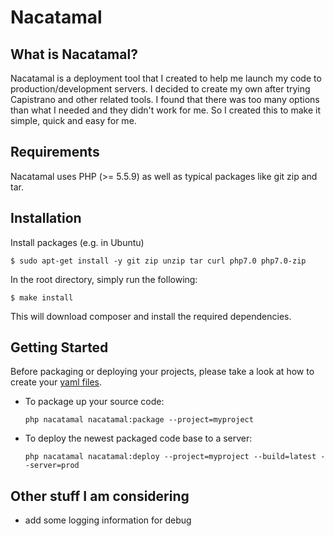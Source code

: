Nacatamal
=========

## What is Nacatamal?

Nacatamal is a deployment tool that I created to help me launch my code to production/development servers. I decided to 
create my own after trying Capistrano and other related tools. I found that there was too many options than what
I needed and they didn't work for me. So I created this to make it simple, quick and easy for me.

## Requirements

Nacatamal uses PHP (>= 5.5.9) as well as typical packages like git zip and tar.

## Installation

Install packages (e.g. in Ubuntu)
```
$ sudo apt-get install -y git zip unzip tar curl php7.0 php7.0-zip
```

In the root directory, simply run the following:
```
$ make install
```
This will download composer and install the required dependencies.

## Getting Started

Before packaging or deploying your projects, please take a look at how to create your [yaml files](config/README.md).

*   To package up your source code:

        php nacatamal nacatamal:package --project=myproject

*   To deploy the newest packaged code base to a server:

        php nacatamal nacatamal:deploy --project=myproject --build=latest --server=prod
        
## Other stuff I am considering

- add some logging information for debug